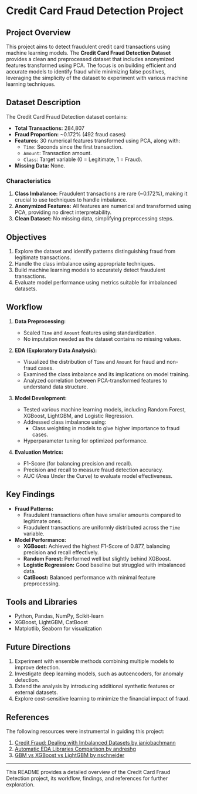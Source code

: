 # Credit Card Fraud Detection Project

## Project Overview
This project aims to detect fraudulent credit card transactions using machine learning models. The **Credit Card Fraud Detection Dataset** provides a clean and preprocessed dataset that includes anonymized features transformed using PCA. The focus is on building efficient and accurate models to identify fraud while minimizing false positives, leveraging the simplicity of the dataset to experiment with various machine learning techniques.

## Dataset Description
The Credit Card Fraud Detection dataset contains:
- **Total Transactions:** 284,807
- **Fraud Proportion:** ~0.172% (492 fraud cases)
- **Features:** 30 numerical features transformed using PCA, along with:
  - `Time`: Seconds since the first transaction.
  - `Amount`: Transaction amount.
  - `Class`: Target variable (0 = Legitimate, 1 = Fraud).
- **Missing Data:** None.

### Characteristics
1. **Class Imbalance:** Fraudulent transactions are rare (~0.172%), making it crucial to use techniques to handle imbalance.
2. **Anonymized Features:** All features are numerical and transformed using PCA, providing no direct interpretability.
3. **Clean Dataset:** No missing data, simplifying preprocessing steps.

## Objectives
1. Explore the dataset and identify patterns distinguishing fraud from legitimate transactions.
2. Handle the class imbalance using appropriate techniques.
3. Build machine learning models to accurately detect fraudulent transactions.
4. Evaluate model performance using metrics suitable for imbalanced datasets.

## Workflow
1. **Data Preprocessing:**
   - Scaled `Time` and `Amount` features using standardization.
   - No imputation needed as the dataset contains no missing values.

2. **EDA (Exploratory Data Analysis):**
   - Visualized the distribution of `Time` and `Amount` for fraud and non-fraud cases.
   - Examined the class imbalance and its implications on model training.
   - Analyzed correlation between PCA-transformed features to understand data structure.

3. **Model Development:**
   - Tested various machine learning models, including Random Forest, XGBoost, LightGBM, and Logistic Regression.
   - Addressed class imbalance using:
     - Class weighting in models to give higher importance to fraud cases.
   - Hyperparameter tuning for optimized performance.

4. **Evaluation Metrics:**
   - F1-Score (for balancing precision and recall).
   - Precision and recall to measure fraud detection accuracy.
   - AUC (Area Under the Curve) to evaluate model effectiveness.

## Key Findings
- **Fraud Patterns:**
  - Fraudulent transactions often have smaller amounts compared to legitimate ones.
  - Fraudulent transactions are uniformly distributed across the `Time` variable.
- **Model Performance:**
  - **XGBoost:** Achieved the highest F1-Score of 0.877, balancing precision and recall effectively.
  - **Random Forest:** Performed well but slightly behind XGBoost.
  - **Logistic Regression:** Good baseline but struggled with imbalanced data.
  - **CatBoost:** Balanced performance with minimal feature preprocessing.

## Tools and Libraries
- Python, Pandas, NumPy, Scikit-learn
- XGBoost, LightGBM, CatBoost
- Matplotlib, Seaborn for visualization


## Future Directions
1. Experiment with ensemble methods combining multiple models to improve detection.
2. Investigate deep learning models, such as autoencoders, for anomaly detection.
3. Extend the analysis by introducing additional synthetic features or external datasets.
4. Explore cost-sensitive learning to minimize the financial impact of fraud.

## References
The following resources were instrumental in guiding this project:
1. [Credit Fraud: Dealing with Imbalanced Datasets by janiobachmann](https://www.kaggle.com/code/janiobachmann/credit-fraud-dealing-with-imbalanced-datasets)
2. [Automatic EDA Libraries Comparison by andreshg](https://www.kaggle.com/code/andreshg/automatic-eda-libraries-comparisson)
3. [GBM vs XGBoost vs LightGBM by nschneider](https://www.kaggle.com/code/nschneider/gbm-vs-xgboost-vs-lightgbm)

---

This README provides a detailed overview of the Credit Card Fraud Detection project, its workflow, findings, and references for further exploration.
